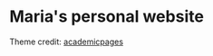 # Maria's personal website
Theme credit: [academicpages](https://github.com/academicpages/academicpages.github.io)
